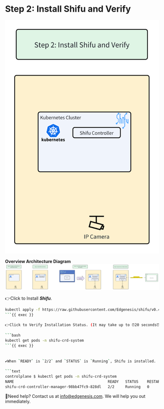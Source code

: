 # Step 2: Install Shifu and Verify

![step2](../../images/shifu/step2.png)

**Overview Architecture Diagram**
![Architecture](../../images/shifu-cloud-demo-simple/overview.png)

👉Click to Install ***Shifu***.

```bash
kubectl apply -f https://raw.githubusercontent.com/Edgenesis/shifu/v0.48.0/pkg/k8s/crd/install/shifu_install.yml
```{{ exec }}

👉Click to Verify Installation Status. (It may take up to ⏰20 seconds⏰ to install.)

```bash
kubectl get pods -n shifu-crd-system 
```{{ exec }}


✔️When `READY` is `2/2` and `STATUS` is `Running`, Shifu is installed.

```text
controlplane $ kubectl get pods -n shifu-crd-system 
NAME                                           READY   STATUS    RESTARTS   AGE
shifu-crd-controller-manager-98bb47fc9-828dl   2/2     Running   0          22s
```

🔔Need help? Contact us at [info@edgenesis.com](mailto:info@edgenesis.com). We will help you out immediately.
